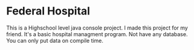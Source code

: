 # Federal Hospital
This is a Highschool level java console project. I made this project for my friend. It's a basic hospital managment program. Not have any database. You can only put data on compile time.
